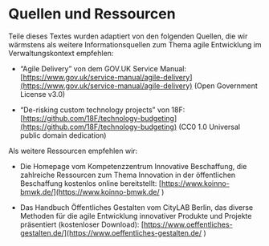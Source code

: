# Quellen und Ressourcen

Teile dieses Textes wurden adaptiert von den folgenden Quellen, die wir wärmstens als weitere Informationsquellen zum Thema agile Entwicklung im Verwaltungskontext empfehlen:

* “Agile Delivery” von dem GOV.UK Service Manual: [https://www.gov.uk/service-manual/agile-delivery](https://www.gov.uk/service-manual/agile-delivery) (Open Government License v3.0)

* “De-risking custom technology projects” von 18F: [https://github.com/18F/technology-budgeting](https://github.com/18F/technology-budgeting) (CC0 1.0 Universal public domain dedication)

Als weitere Ressourcen empfehlen wir:

* Die Homepage vom Kompetenzzentrum Innovative Beschaffung, die zahlreiche Ressourcen zum Thema Innovation in der öffentlichen Beschaffung kostenlos online bereitstellt: [https://www.koinno-bmwk.de/](https://www.koinno-bmwk.de/ )

* Das Handbuch Öffentliches Gestalten vom CityLAB Berlin, das diverse Methoden für die agile Entwicklung innovativer Produkte und Projekte präsentiert (kostenloser Download): [https://www.oeffentliches-gestalten.de/](https://www.oeffentliches-gestalten.de/ )